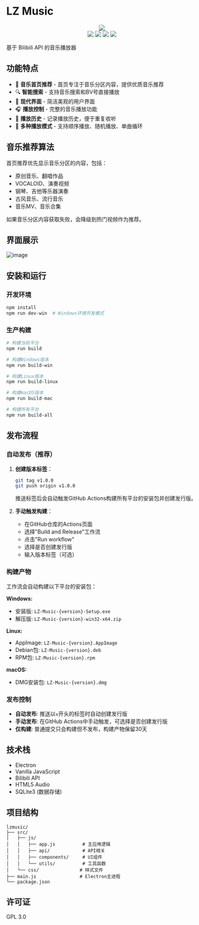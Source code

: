 # LZ Music

<div align="center">
  <img src="https://raw.githubusercontent.com/yan5236/lzmusic/refs/tags/1.0.6-beta/assets/icon.ico">
</div>

<div align="center">
  <img src="https://img.shields.io/badge/License-GPL%20v3-blue.svg">
  <img src="https://img.shields.io/github/v/release/yan5236/lzmusic">
  <img src="https://img.shields.io/github/languages/count/yan5236/lzmusic">
  <img src="https://img.shields.io/github/languages/top/yan5236/lzmusic">
</div>



基于 Bilibili API 的音乐播放器

## 功能特点

- 🎵 **音乐首页推荐** - 首页专注于音乐分区内容，提供优质音乐推荐
- 🔍 **智能搜索** - 支持音乐搜索和BV号直接播放
- 📱 **现代界面** - 简洁美观的用户界面
- 🎧 **播放控制** - 完整的音乐播放功能
- 📝 **播放历史** - 记录播放历史，便于重复收听
- 🔄 **多种播放模式** - 支持顺序播放、随机播放、单曲循环

## 音乐推荐算法

首页推荐优先显示音乐分区的内容，包括：
- 原创音乐、翻唱作品
- VOCALOID、演奏视频  
- 钢琴、吉他等乐器演奏
- 古风音乐、流行音乐
- 音乐MV、音乐合集

如果音乐分区内容获取失败，会降级到热门视频作为推荐。

## 界面展示
![image](https://lzmusic.nanhaiblog.top/_next/image?url=%2Fscreenshot.png&w=1200&q=75)

## 安装和运行

### 开发环境
```bash
npm install
npm run dev-win  # Windows环境开发模式
```

### 生产构建
```bash
# 构建当前平台
npm run build

# 构建Windows版本
npm run build-win

# 构建Linux版本
npm run build-linux

# 构建macOS版本
npm run build-mac

# 构建所有平台
npm run build-all
```

## 发布流程

### 自动发布（推荐）

1. **创建版本标签**：
   ```bash
   git tag v1.0.0
   git push origin v1.0.0
   ```
   推送标签后会自动触发GitHub Actions构建所有平台的安装包并创建发行版。

2. **手动触发构建**：
   - 在GitHub仓库的Actions页面
   - 选择"Build and Release"工作流
   - 点击"Run workflow"
   - 选择是否创建发行版
   - 输入版本标签（可选）

### 构建产物

工作流会自动构建以下平台的安装包：

**Windows:**
- 安装版: `LZ-Music-{version}-Setup.exe`
- 解压版: `LZ-Music-{version}-win32-x64.zip`

**Linux:**
- AppImage: `LZ-Music-{version}.AppImage`
- Debian包: `LZ-Music-{version}.deb`
- RPM包: `LZ-Music-{version}.rpm`

**macOS:**
- DMG安装包: `LZ-Music-{version}.dmg`

### 发布控制

- **自动发布**: 推送以`v`开头的标签时自动创建发行版
- **手动发布**: 在GitHub Actions中手动触发，可选择是否创建发行版
- **仅构建**: 普通提交只会构建但不发布，构建产物保留30天

## 技术栈

- Electron
- Vanilla JavaScript
- Bilibili API
- HTML5 Audio
- SQLite3 (数据存储)

## 项目结构

```
lzmusic/
├── src/
│   ├── js/
│   │   ├── app.js          # 主应用逻辑
│   │   ├── api/            # API相关
│   │   ├── components/     # UI组件
│   │   └── utils/          # 工具函数
│   └── css/               # 样式文件
├── main.js                # Electron主进程
└── package.json
```

## 许可证

GPL 3.0